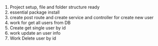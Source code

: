 1. Project setup, file and folder structure ready
2. essential package install
3. create post route and create service and controller for create new user
4. work for get all users from DB
5. Create get single user by id
6. work update an user info
7. Work Delete user by id
